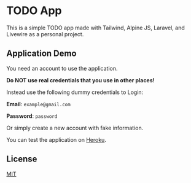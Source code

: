 # TODO App

This is a simple TODO app made with Tailwind, Alpine JS, Laravel, and Livewire as a personal project.
## Application Demo

You need an account to use the application.

**Do NOT use real credentials that you use in other places!**

Instead use the following dummy credentials to Login:

**Email**: ```example@gmail.com```

**Password**: ```password```

Or simply create a new account with fake information.

You can test the application on [Heroku](https://whispering-cliffs-10290.herokuapp.com/).

## License
[MIT](https://choosealicense.com/licenses/mit/)
